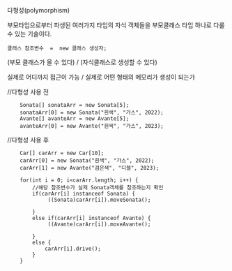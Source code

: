 다형성(polymorphism)

부모타입으로부터 파생된 여러가지 타입의 자식 객체들을 부모클래스 타입 하나로 다룰 수 있는 기술이다.
    
    클래스 참조변수  =  new 클래스 생성자;

(부모 클래스가 올 수 있다)  / (자식클래스로 생성할 수 있다)

실제로 어디까지 접근이 가능  / 실제로 어떤 형태의 메모리가 생성이 되는가


//다형성 사용 전

		Sonata[] sonataArr = new Sonata[5];
		sonataArr[0] = new Sonata("흰색", "가스", 2022);
		Avante[] avanteArr = new Avante[5];
		avanteArr[0] = new Avante("흰색", "가스", 2023);
		
//다형성 사용 후

		Car[] carArr = new Car[10];
		carArr[0] = new Sonata("흰색", "가스", 2022);
		carArr[1] = new Avante("검은색", "디젤", 2023);
		
		for(int i = 0; i<carArr.length; i++) {
			//해당 참조변수가 실제 Sonata객체를 참조하는지 확인
			if(carArr[i] instanceof Sonata) {
				 ((Sonata)carArr[i]).moveSonata();
				 
			}
			else if(carArr[i] instanceof Avante) {
				 ((Avante)carArr[i]).moveAvante();
				 
			}
			else {
				carArr[i].drive();
			}
		}
